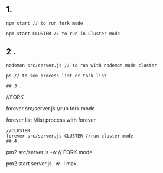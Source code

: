 ## 1.
```
npm start // to run fork mode

npm start CLUSTER // to run in Cluster mode
```
## 2 .
```
nodemon src/server.js // to run with nodemon mode cluster

ps // to see process list or task list

## 3 .
```
//FORK

forever src/server.js //run fork mode

forever list //list process with forever

```
//CLUSTER
forever src/server.js CLUSTER //run cluster mode
## 4.
```

pm2 src/server.js -w // FORK mode

pm2 start server.js -w -i max

```

```